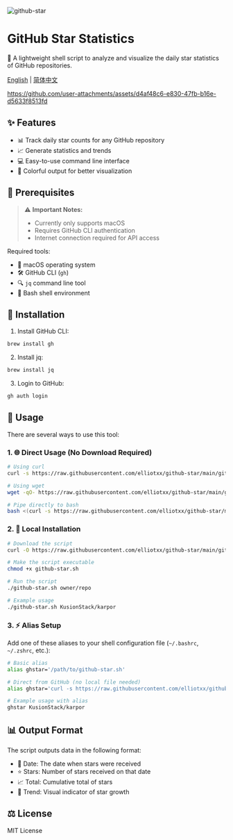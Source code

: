 ![github-star](https://socialify.git.ci/elliotxx/github-star/image?description=1&font=Raleway&issues=1&language=1&name=1&owner=1&pattern=Circuit%20Board&pulls=1&stargazers=1&theme=Auto)

# GitHub Star Statistics

🐚 A lightweight shell script to analyze and visualize the daily star statistics of GitHub repositories.

[English](./README.md) | [简体中文](./README_zh-CN.md)

https://github.com/user-attachments/assets/d4af48c6-e830-47fb-b16e-d5633f8513fd

## ✨ Features

- 📊 Track daily star counts for any GitHub repository
- 📈 Generate statistics and trends
- 💻 Easy-to-use command line interface
- 🎨 Colorful output for better visualization

## 🚀 Prerequisites

> ⚠️ **Important Notes:**
> - Currently only supports macOS
> - Requires GitHub CLI authentication
> - Internet connection required for API access

Required tools:
- 🔧 macOS operating system
- 🛠 GitHub CLI (`gh`)
- 🔍 `jq` command line tool
- 🐚 Bash shell environment

## 🔧 Installation

1. Install GitHub CLI:
```bash
brew install gh
```

2. Install jq:
```bash
brew install jq
```

3. Login to GitHub:
```bash
gh auth login
```

## 📖 Usage

There are several ways to use this tool:

### 1. 🌐 Direct Usage (No Download Required)

```bash
# Using curl
curl -s https://raw.githubusercontent.com/elliotxx/github-star/main/github-star.sh | bash -s -- KusionStack/karpor

# Using wget
wget -qO- https://raw.githubusercontent.com/elliotxx/github-star/main/github-star.sh | bash -s -- KusionStack/karpor

# Pipe directly to bash
bash <(curl -s https://raw.githubusercontent.com/elliotxx/github-star/main/github-star.sh) KusionStack/karpor
```

### 2. 💾 Local Installation

```bash
# Download the script
curl -O https://raw.githubusercontent.com/elliotxx/github-star/main/github-star.sh

# Make the script executable
chmod +x github-star.sh

# Run the script
./github-star.sh owner/repo

# Example usage
./github-star.sh KusionStack/karpor
```

### 3. ⚡️ Alias Setup

Add one of these aliases to your shell configuration file (`~/.bashrc`, `~/.zshrc`, etc.):

```bash
# Basic alias
alias ghstar='/path/to/github-star.sh'

# Direct from GitHub (no local file needed)
alias ghstar='curl -s https://raw.githubusercontent.com/elliotxx/github-star/main/github-star.sh | bash -s --'

# Example usage with alias
ghstar KusionStack/karpor
```

## 📊 Output Format

The script outputs data in the following format:
- 📅 Date: The date when stars were received
- ⭐️ Stars: Number of stars received on that date
- 📈 Total: Cumulative total of stars
- 🔄 Trend: Visual indicator of star growth

## ⚖️ License

MIT License
